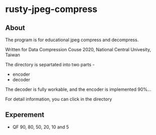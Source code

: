 # rusty-jpeg-compress

## About 

The program is for educational jpeg compress and decompress.
  
Written for Data Compression Couse 2020, 
National Central Univesity, Taiwan

The directory is separtated into two parts -  
- encoder 
- decoder 

The decoder is fully workable, and the encoder is implemented 90%...

For detail information, you can click in the directory

## Experement 

- QF 90, 80, 50, 20, 10 and 5


